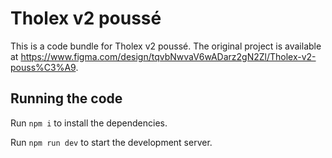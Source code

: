 
  # Tholex v2 poussé

  This is a code bundle for Tholex v2 poussé. The original project is available at https://www.figma.com/design/tqvbNwvaV6wADarz2gN2Zl/Tholex-v2-pouss%C3%A9.

  ## Running the code

  Run `npm i` to install the dependencies.

  Run `npm run dev` to start the development server.
  